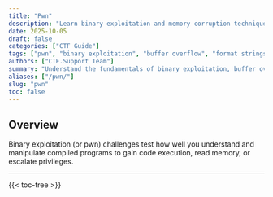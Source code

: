 ```yaml
---
title: "Pwn"
description: "Learn binary exploitation and memory corruption techniques such as buffer overflows, format string exploits, and shellcode injection for CTF challenges."
date: 2025-10-05
draft: false
categories: ["CTF Guide"]
tags: ["pwn", "binary exploitation", "buffer overflow", "format strings", "shellcode"]
authors: ["CTF.Support Team"]
summary: "Understand the fundamentals of binary exploitation, buffer overflows, format string vulnerabilities, and shellcode generation for pwnable CTF challenges."
aliases: ["/pwn/"]
slug: "pwn"
toc: false
---
```


## Overview

Binary exploitation (or pwn) challenges test how well you understand and manipulate compiled programs to gain code execution, read memory, or escalate privileges.

---

{{< toc-tree >}}

